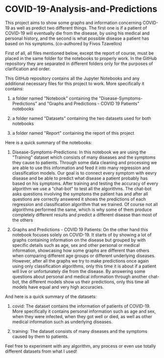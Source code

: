 # COVID-19-Analysis-and-Predictions

This project aims to show some graphs and information concerning COVID-19 as well as predict two different things. The first one is if a patient of COVID-19 will eventually die from the disease, by using his medical and personal history, and the second is what possible disease a patient has based on his symptoms. (co-authored by Fivos Tzavellos)

First of all, all files mentioned below, except the report of course, must be placed in the same folder for the notebooks to properly work. In the GitHub repository they are separated in different folders only for the purposes of clarification and order.

This GitHub repository contains all the Jupyter Notebooks and any additional necessary files for this project to work. More specifically it contains:

1) a folder named "Notebook" containing the "Disease-Symptoms-Predictions" and "Graphs and Predictions - COVID 19 Patients" notebooks

2) a folder named "Datasets" containing the two datasets used for both notebooks

3) a folder named "Report" containing the report of this project

Here is a quick summary of the notebooks:

1) Disease-Symptoms-Predictions: In this notebook we are using the "Training" dataset which consists of many diseases and the symptoms they cause to patients. Through some data cleaning and processing we are able to use this information and feed it into many regression and classification models. Our goal is to connect every symptom with eevry disease and be able to predict what disease a patient probably has based on his symptoms. After training and testing the accuracy of every algorithm we use a "chat-bot" to test all the algorithms. The chat-bot asks questions involving the symptoms the patient has and after all questions are correctly answered it shows the predictions of each regression and classification algorithm that we trained. Of course not all algorithms performed the same, which is why some of them produce completely different results and predict a different disease than most of the others

2) Graphs and Predictions - COVID 19 Patients: On the other hand this notebook focuses solely on COVID-19. It starts of by showing a lot of graphs containing information on the disease but grouped by with specific details such as age, sex and other personal or medical information, showcasing how some graphs are different than others when comparing different age groups or different underlying diseases. However, after all the graphs we try to make predictions once again using only classification algorithms, only this time it is about if a patient will live or unfortunately die from the disease. By answering some questions about personal and medical information through another chat-bot, the different models show us their predictions, only this time all models have equal and very high accuracies.

And here is a quick summary of the datasets:

1) covid: The dataset contains the information of patients of COVID-19. More specifically it contains personal information such as age and sex, when they were infected, when they got well or died, as well as other medical information such as underlying diseases.

2) training: The dataset consists of many diseases and the symptoms caused by them to patients.

Feel free to experiment with any algorithm, any process or even use totally different datasets from what I used!
